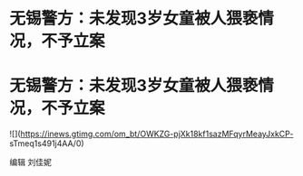 # 无锡警方：未发现3岁女童被人猥亵情况，不予立案

# 无锡警方：未发现3岁女童被人猥亵情况，不予立案

![](https://inews.gtimg.com/om_bt/OWKZG-pjXk18kf1sazMFqyrMeayJxkCP-
sTmeq1s491j4AA/0)

编辑 刘佳妮

